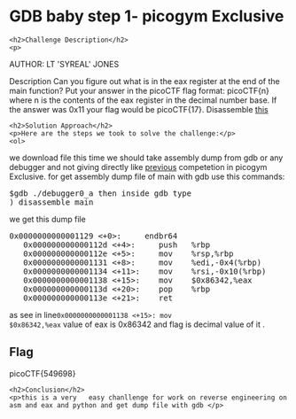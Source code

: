 
<!DOCTYPE html>
<html>

<body>
    <h1>GDB baby step 1- picogym Exclusive</h1>

    <h2>Challenge Description</h2>
    <p> 
AUTHOR: LT 'SYREAL' JONES

Description
Can you figure out what is in the eax register at the end of the main function? Put your answer in the picoCTF flag format: picoCTF{n} where n is the contents of the eax register in the decimal number base. If the answer was 0x11 your flag would be picoCTF{17}.
Disassemble <a href="https://phantom1ss.github.io/blog/2024/practice/picoctf/GDBbabystep1/debugger0_a">this</a>
</p>

    <h2>Solution Approach</h2>
    <p>Here are the steps we took to solve the challenge:</p>
    <ol>
 we download file this time we should take assembly dump from gdb or any debugger and not giving directly like <a href="https://phantom1ss.github.io/blog/?q=Bit-O-Asm-4">previous</a> competetion in picogym Exclusive.
for get assembly dump file of main with gdb use this commands:<pre>$gdb ./debugger0_a   then inside gdb type ) disassemble main</pre>     we get  this dump file  
<pre>
0x0000000000001129 <+0>:     endbr64
   0x000000000000112d <+4>:     push   %rbp
   0x000000000000112e <+5>:     mov    %rsp,%rbp
   0x0000000000001131 <+8>:     mov    %edi,-0x4(%rbp)
   0x0000000000001134 <+11>:    mov    %rsi,-0x10(%rbp)
   0x0000000000001138 <+15>:    mov    $0x86342,%eax
   0x000000000000113d <+20>:    pop    %rbp 
   0x000000000000113e <+21>:    ret
</pre>
as see in line<code>0x0000000000001138 <+15>:    mov    $0x86342,%eax</code>
value of eax is 0x86342 and flag is  decimal value of it .
<br>
    <h2>Flag</h2>
    <p class="flag">picoCTF{549698}
</p>

    <h2>Conclusion</h2>
    <p>this is a very   easy chanllenge for work on reverse engineering on asm and eax and python and get dump file with gdb </p>
</body>
</html>





